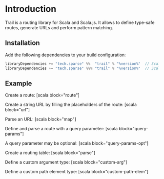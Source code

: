 # Introduction
Trail is a routing library for Scala and Scala.js. It allows to define type-safe routes, generate URLs and perform pattern matching.

## Installation
Add the following dependencies to your build configuration:

```scala
libraryDependencies += "tech.sparse" %%  "trail" % "%version%"  // Scala
libraryDependencies += "tech.sparse" %%% "trail" % "%version%"  // Scala.js
```

## Example
Create a route:
[scala block="route"]

Create a string URL by filling the placeholders of the route:
[scala block="url"]

Parse an URL:
[scala block="map"]

Define and parse a route with a query parameter:
[scala block="query-params"]

A query parameter may be optional:
[scala block="query-params-opt"]

Create a routing table:
[scala block="parse"]

Define a custom argument type:
[scala block="custom-arg"]

Define a custom path element type:
[scala block="custom-path-elem"]
